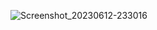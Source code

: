 
![Screenshot_20230612-233016](https://github.com/marufhasanmitul/live_test/assets/87512480/83f4fca5-c339-45cb-a910-38df30adff05)
